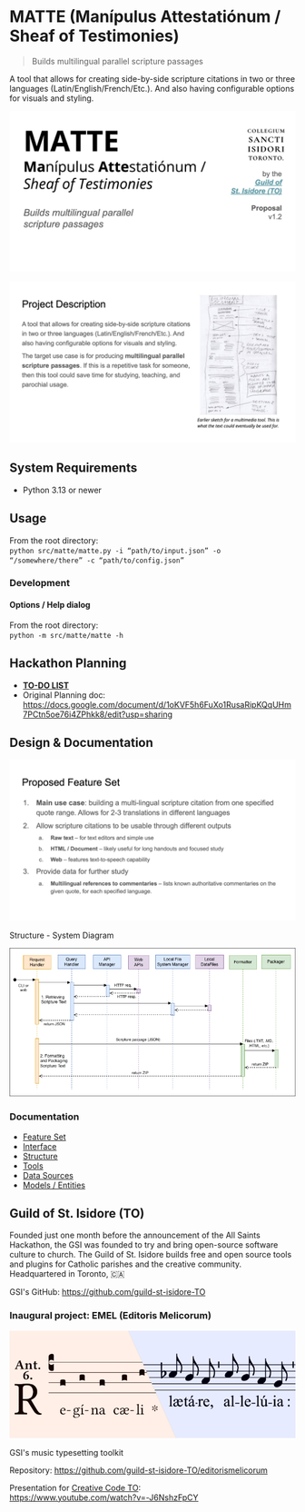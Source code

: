# MATTE (Manípulus Attestatiónum / Sheaf of Testimonies)

> Builds multilingual parallel scripture passages

A tool that allows for creating side-by-side scripture citations in two or three languages (Latin/English/French/Etc.). And also having configurable options for visuals and styling.

![Presentation slide (1)](./design/img/presentation-1.jpg)

![Presentation slide (2)](./design/img/presentation-2.jpg)

## System Requirements

- Python 3.13 or newer

## Usage

From the root directory:  
`python src/matte/matte.py -i “path/to/input.json” -o “/somewhere/there” -c “path/to/config.json”`

### Development

#### Options / Help dialog

From the root directory:  
`python -m src/matte/matte -h`

## Hackathon Planning

- **[TO-DO LIST](./hackathon-todo.md)**
- Original Planning doc: https://docs.google.com/document/d/1oKVF5h6FuXo1RusaRipKQqUHm7PCtn5oe76i4ZPhkk8/edit?usp=sharing

## Design & Documentation

![Presentation slide (3)](./design/img/presentation-3.jpg)

Structure - System Diagram

![Sequence Diagram](./design/img/matte-sequence-diagram.drawio-1.2.png)

### Documentation

- [Feature Set](./design/feature-set.md)
- [Interface](./design/interface.md)
- [Structure](./design/structure.md)
- [Tools](./design/tools.md)
- [Data Sources](./design/data-sources.md)
- [Models / Entities](./design/entities.md)

## Guild of St. Isidore (TO)

Founded just one month before the announcement of the All Saints Hackathon, the GSI was founded to try and bring open-source software culture to church. The Guild of St. Isidore builds free and open source tools and plugins for Catholic parishes and the creative community.  
Headquartered in Toronto, 🇨🇦

GSI's GitHub:  https://github.com/guild-st-isidore-TO

### Inaugural project: EMEL (Editoris Melicorum)

![EMEL banner](./design/img/edi_melicorum_pic.png)

GSI's music typesetting toolkit

Repository: https://github.com/guild-st-isidore-TO/editorismelicorum  

Presentation for [Creative Code TO](https://creativecodetoronto.github.io/):  
https://www.youtube.com/watch?v=-J6NshzFpCY
